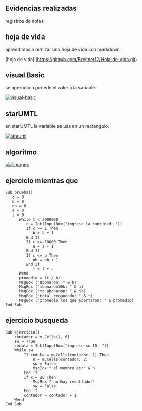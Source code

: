 ## Evidencias realizadas
registros de notas

## hoja de vida

aprendimos a realizar una hoja de vida con markdown

[hoja de vida] (https://github.com/Breitner12/Hoja-de-vida.git)

## visual Basic

se aprendio a ponerle el valor a la variable.

<a href="https://ibb.co/phHWY68"><img src="https://i.ibb.co/fD38jV5/visual-basic.png" alt="visual-basic" border="0"></a>

## starUMTL

en starUMTL la variable se usa en un rectangulo.

<a href="https://ibb.co/WfSHBnM"><img src="https://i.ibb.co/hVpg2s4/strauml.png" alt="strauml" border="0"></a>


## algoritmo

<a href="https://ibb.co/WfSHBnM"><![image](https://user-images.githubusercontent.com/110871046/186992597-202a63ac-a429-4fce-b16f-e16c07db776e.png)></a>

## ejercicio mientras que

~~~
Sub prueba()
   c = 0
   b = 0
   nb = 0
   a = 0
   t = 0
      While t < 3000000
         c = Int(InputBox("ingrese la cantidad: "))
         If c >= 1 Then
            b = b + 1
         End If
         If c >= 10000 Then
            a = a + 1
         End If
         If c <= o Then
            nb = nb + 1
         End If
            t = t + c
      Wend
      promedio = (t / b)
      MsgBox ("abonaron: " & b)
      MsgBox ("abonaron10k: " & a)
      MsgBox ("no abonaron: " & nb)
      MsgBox ("total recaudado: " & t)
      MsgBox ("promedio los que aportaron: " & promedio)
End Sub
~~~

## ejercicio busqueda

~~~
Sub ejercicio()
    contador = m.Cells(1, 6)
    sw = True
    cedula = Int(InputBox("ingrese su ID: "))
    While sw
        If cedula = m.Cells(contador, 1) Then
            n = m.Cells(contador, 2)
            sw = False
            MsgBox " el nombre es:" & n
        End If
        If x = 20 Then
            MsgBox " no hay resultados"
            sw = False
        End If
        contador = contador + 1
    Wend
End Sub
~~~


